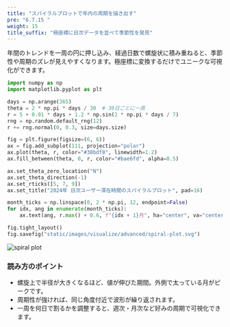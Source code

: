 ```yaml
---
title: "スパイラルプロットで年内の周期を描き出す"
pre: "6.7.15 "
weight: 15
title_suffix: "極座標に日次データを並べて季節性を発見"
---
```


年間のトレンドを一周の円に押し込み、経過日数で螺旋状に積み重ねると、季節性や周期のズレが見えやすくなります。極座標に変換するだけでユニークな可視化ができます。

```python
import numpy as np
import matplotlib.pyplot as plt

days = np.arange(365)
theta = 2 * np.pi * days / 30  # 30日ごとに一周
r = 5 + 0.01 * days + 1.2 * np.sin(2 * np.pi * days / 7)
rng = np.random.default_rng(12)
r += rng.normal(0, 0.3, size=days.size)

fig = plt.figure(figsize=(6, 6))
ax = fig.add_subplot(111, projection="polar")
ax.plot(theta, r, color="#38bdf8", linewidth=1.2)
ax.fill_between(theta, 0, r, color="#bae6fd", alpha=0.5)

ax.set_theta_zero_location("N")
ax.set_theta_direction(-1)
ax.set_rticks([5, 7, 9])
ax.set_title("2024年 日次ユーザー滞在時間のスパイラルプロット", pad=16)

month_ticks = np.linspace(0, 2 * np.pi, 12, endpoint=False)
for idx, ang in enumerate(month_ticks):
    ax.text(ang, r.max() + 0.6, f"{idx + 1}月", ha="center", va="center")

fig.tight_layout()
fig.savefig("static/images/visualize/advanced/spiral-plot.svg")
```

![spiral plot](/images/visualize/advanced/spiral-plot.svg)

### 読み方のポイント
- 螺旋上で半径が大きくなるほど、値が伸びた期間。外側で太っている月がピークです。
- 周期性が強ければ、同じ角度付近で波形が繰り返されます。
- 一周を何日で割るかを調整すると、週次・月次など好みの周期で可視化できます。
